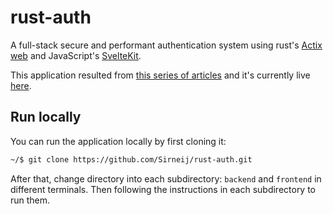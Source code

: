 # rust-auth

A full-stack secure and performant authentication system using rust's [Actix web][1] and JavaScript's [SvelteKit][2].

This application resulted from [this series of articles][3] and it's currently live [here][4].


## Run locally

You can run the application locally by first cloning it:

```bash
~/$ git clone https://github.com/Sirneij/rust-auth.git
```

After that, change directory into each subdirectory: `backend` and `frontend` in different terminals. Then following the instructions in each subdirectory to run them.

[1]: https://actix.rs/ "Actix Web"
[2]: https://kit.svelte.dev/ "SvelteKit"
[3]: https://dev.to/sirneij/full-stack-authentication-system-using-rust-actix-web-and-sveltekit-1cc6 "Secure and performant full-stack authentication system using rust (actix-web) and sveltekit"
[4]: https://rust-auth.vercel.app "Authentication system using Actix Web and Sveltekit"
